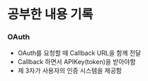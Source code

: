 # 공부한 내용 기록

### OAuth
- OAuth를 요청할 때 Callback URL을 함께 전달   
- Callback 하면서 APIKey(token)을 받아야함   
- 제 3자가 사용자의 인증 시스템을 제공함